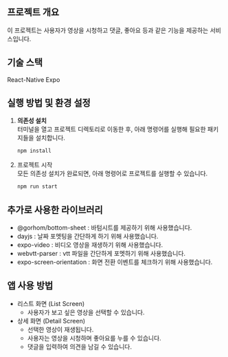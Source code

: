 ## 프로젝트 개요
이 프로젝트는 사용자가 영상을 시청하고 댓글, 좋아요 등과 같은 기능을 제공하는 서비스입니다. 

## 기술 스택
React-Native Expo

## 실행 방법 및 환경 설정
1. **의존성 설치**  
   터미널을 열고 프로젝트 디렉토리로 이동한 후, 아래 명령어를 실행해 필요한 패키지들을 설치합니다.
   ```bash
   npm install
   ```
2. 프로젝트 시작  
   모든 의존성 설치가 완료되면, 아래 명령어로 프로젝트를 실행할 수 있습니다.
   ```bash
   npm run start
   ```
## 추가로 사용한 라이브러리
- @gorhom/bottom-sheet : 바텀시트를 제공하기 위해 사용했습니다.
- dayjs : 날짜 포멧팅을 간단하게 하기 위해 사용했습니다.
- expo-video : 비디오 영상을 재생하기 위해 사용했습니다.
- webvtt-parser : vtt 파일을 간단하게 포멧하기 위해 사용했습니다.
- expo-screen-orientation : 화면 전환 이벤트를 체크하기 위해 사용했습니다.

## 앱 사용 방법
- 리스트 화면 (List Screen)
  - 사용자가 보고 싶은 영상을 선택할 수 있습니다.
- 상세 화면 (Detail Screen)
  - 선택한 영상이 재생됩니다.
  - 사용자는 영상을 시청하며 좋아요를 누를 수 있습니다.
  - 댓글을 입력하여 의견을 남길 수 있습니다.
